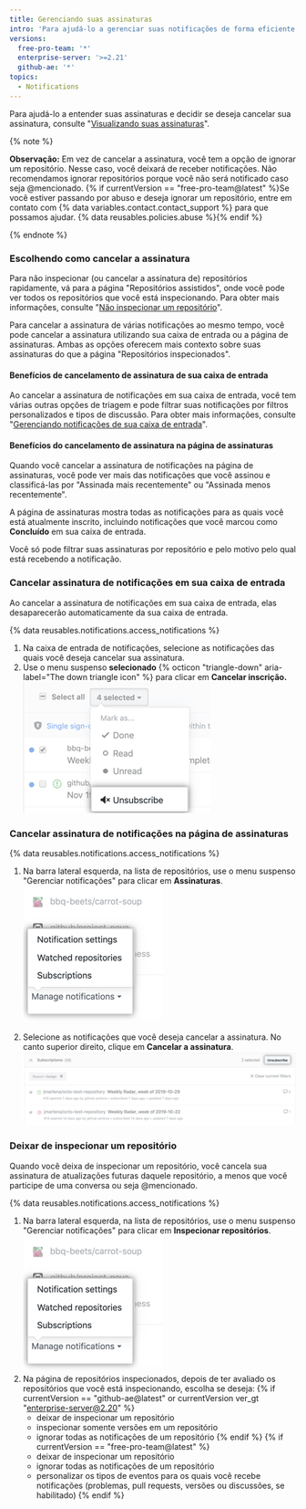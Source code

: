 ```yaml
---
title: Gerenciando suas assinaturas
intro: 'Para ajudá-lo a gerenciar suas notificações de forma eficiente, existem várias maneiras de cancelar a assinatura.'
versions:
  free-pro-team: '*'
  enterprise-server: '>=2.21'
  github-ae: '*'
topics:
  - Notifications
---
```


Para ajudá-lo a entender suas assinaturas e decidir se deseja cancelar sua assinatura, consulte "[Visualizando suas assinaturas](/github/managing-subscriptions-and-notifications-on-github/viewing-your-subscriptions)".

{% note %}

**Observação:** Em vez de cancelar a assinatura, você tem a opção de ignorar um repositório. Nesse caso, você deixará de receber notificações. Não recomendamos ignorar repositórios porque você não será notificado caso seja @mencionado. {% if currentVersion == "free-pro-team@latest" %}Se você estiver passando por abuso e deseja ignorar um repositório, entre em contato com {% data variables.contact.contact_support %} para que possamos ajudar. {% data reusables.policies.abuse %}{% endif %}

{% endnote %}

### Escolhendo como cancelar a assinatura

Para não inspecionar (ou cancelar a assinatura de) repositórios rapidamente, vá para a página "Repositórios assistidos", onde você pode ver todos os repositórios que você está inspecionando. Para obter mais informações, consulte "[Não inspecionar um repositório](#unwatch-a-repository)".

Para cancelar a assinatura de várias notificações ao mesmo tempo, você pode cancelar a assinatura utilizando sua caixa de entrada ou a página de assinaturas. Ambas as opções oferecem mais contexto sobre suas assinaturas do que a página "Repositórios inspecionados".

#### Benefícios de cancelamento de assinatura de sua caixa de entrada

Ao cancelar a assinatura de notificações em sua caixa de entrada, você tem várias outras opções de triagem e pode filtrar suas notificações por filtros personalizados e tipos de discussão. Para obter mais informações, consulte "[Gerenciando notificações de sua caixa de entrada](/github/managing-subscriptions-and-notifications-on-github/managing-notifications-from-your-inbox)".

#### Benefícios do cancelamento de assinatura na página de assinaturas

Quando você cancelar a assinatura de notificações na página de assinaturas, você pode ver mais das notificações que você assinou e classificá-las por "Assinada mais recentemente" ou "Assinada menos recentemente".

A página de assinaturas mostra todas as notificações para as quais você está atualmente inscrito, incluindo notificações que você marcou como **Concluído** em sua caixa de entrada.

Você só pode filtrar suas assinaturas por repositório e pelo motivo pelo qual está recebendo a notificação.

### Cancelar assinatura de notificações em sua caixa de entrada

Ao cancelar a assinatura de notificações em sua caixa de entrada, elas desaparecerão automaticamente da sua caixa de entrada.

{% data reusables.notifications.access_notifications %}
1. Na caixa de entrada de notificações, selecione as notificações das quais você deseja cancelar sua assinatura.
2. Use o menu suspenso **selecionado** {% octicon "triangle-down" aria-label="The down triangle icon" %} para clicar em **Cancelar inscrição.** ![Cancele a assinatura na caixa de entrada principal](/assets/images/help/notifications-v2/unsubscribe-from-main-inbox.png)

### Cancelar assinatura de notificações na página de assinaturas

{% data reusables.notifications.access_notifications %}
1. Na barra lateral esquerda, na lista de repositórios, use o menu suspenso "Gerenciar notificações" para clicar em **Assinaturas**. ![Gerenciar as opções do menu suspenso notificações](/assets/images/help/notifications-v2/manage-notifications-options.png)

2. Selecione as notificações que você deseja cancelar a assinatura. No canto superior direito, clique em **Cancelar a assinatura**. ![Página de assinaturas](/assets/images/help/notifications-v2/unsubscribe-from-subscriptions-page.png)

### Deixar de inspecionar um repositório

Quando você deixa de inspecionar um repositório, você cancela sua assinatura de atualizações futuras daquele repositório, a menos que você participe de uma conversa ou seja @mencionado.

{% data reusables.notifications.access_notifications %}
1. Na barra lateral esquerda, na lista de repositórios, use o menu suspenso "Gerenciar notificações" para clicar em **Inspecionar repositórios**. ![Gerenciar as opções do menu suspenso notificações](/assets/images/help/notifications-v2/manage-notifications-options.png)
2. Na página de repositórios inspecionados, depois de ter avaliado os repositórios que você está inspecionando, escolha se deseja:
{% if currentVersion == "github-ae@latest" or currentVersion ver_gt "enterprise-server@2.20" %}
    - deixar de inspecionar um repositório
    - inspecionar somente versões em um repositório
    - ignorar todas as notificações de um repositório
{% endif %}
{% if currentVersion == "free-pro-team@latest" %}
    - deixar de inspecionar um repositório
    - ignorar todas as notificações de um repositório
    - personalizar os tipos de eventos para os quais você recebe notificações (problemas, pull requests, versões ou discussões, se habilitado)
{% endif %}
